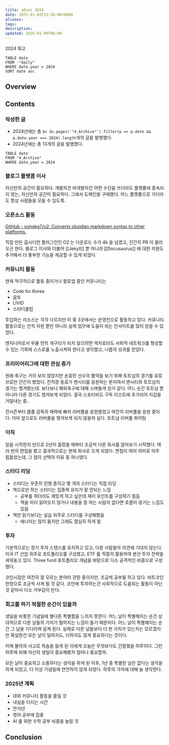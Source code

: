 ```yaml
---
title: adios 2024
date: 2025-01-03T15:56:00+0900
aliases: 
tags: 
description: 
updated: 2025-01-09T08:00
---
```


2024 회고

```dataview
TABLE date
FROM -"daily"
WHERE date.year = 2024
SORT date asc
```

## Overview

## Contents

### 작성한 글

- 2024년에는 총 `$= dv.pages('"4_Archive"').filter(p => p.date && p.date.year === 2024).length`개의 글을 발행했다.
- 2024년에는 총 13개의 글을 발행했다.

```dataview
TABLE date
FROM "4_Archive"
WHERE date.year = 2024
```

### 블로그 플랫폼 이사

자신만의 공간이 필요하다. 개발자건 비개발자건 어떤 수단을 쓰더라도 플랫폼에 종속되지 않는, 자신만의 공간이 필요하다. 그래서 도메인을 구매했다. 어느 플랫폼으로 가더라도 항상 사람들을 모을 수 있도록.

### 오픈소스 활동

[GitHub - songkg7/o2: Converts obsidian markdown syntax to other platforms.](https://github.com/songkg7/o2)

직접 만든 옵시디언 플러그인인 O2 는 다운로드 수가 4k 을 넘겼고, 간간히 PR 이 올라오곤 한다. 블로그 이사와 더불어 [[Jekyll]] 뿐 아니라 [[Docusaurus]] 에 대한 지원도 추가해서 더 풍부한 기능을 제공할 수 있게 되었다.

### 커뮤니티 활동

현재 적극적으로 활동 중이거나 팔로업 중인 커뮤니티는

- Code for Korea
- 글또
- LIVID
- 스터디클럽

투입하는 리소스는 각각 다르지만 이 중 3곳에서는 운영진으로 활동하고 있다. 커뮤니티 활동으로는 인적 자원 뿐만 아니라 실제 업무에 도움이 되는 인사이트를 많이 얻을 수 있었다.

엔지니어로서 우물 안의 개구리가 되지 않으려면 억지로라도 사회적 네트워크를 형성할 수 있는 기회에 스스로를 노출시켜야 한다고 생각했고, 나름의 성과를 얻었다.

### 프리미어리그에 대한 관심 증가

원래 축구는 거의 보지 않았지만 손흥민 선수의 활약을 보기 위해 토트넘의 경기를 유튜브로만 간간히 봤었다. 전직장 동료가 맨시티를 응원하는 분이여서 맨시티와 토트넘의 경기는 챙겨봤는데. 보다보니 해외축구에 대해 스며들게 된거 같다. 어느 순간 토트넘 뿐 아니라 다른 경기도 챙겨보게 되었다. 결국 스포티비도 구독 리스트에 추가되어 지갑을 거덜내는 중..

전시즌부터 클롭 감독의 매력에 빠져 리버풀을 응원했었고 여전히 리버풀을 응원 중이다. 아마 앞으로도 리버풀을 챙겨보게 되지 않을까 싶다. 토트넘 리버풀 화이팅

### 이직

일을 시작한지 만으로 2년이 흘렀을 때부터 조금씩 다른 회사를 알아보기 시작했다. 여러 번의 면접을 봤고 결과적으로는 현재 회사로 오게 되었다. 면접이 여러 의미로 아주 힘들었는데, 그 점이 선택의 이유 중 하나였다.

### 스터디 리딩

- 스터디는 꾸준히 진행 중이고 몇 개의 스터디는 직접 리딩
- 책으로만 하는 스터디는 집중력 유지가 잘 안되는 느낌
	- 공부를 하더라도 재밌게 하고 싶은데 재미 포인트를 구성하기 힘듬
	- 책을 미리 읽어오지 않거나 내용을 잘 아는 사람이 없다면 흐름이 끊기는 느낌도 있음
- 책만 읽기보다는 실습 위주로 스터디를 구성해봤음
	- 에너지는 많이 들지만 그래도 열심히 하게 됨

### 투자

기본적으로는 장기 투자 스탠스를 유지하고 있고, 다른 사람들의 의견에 기대지 않는다. 미국 IT 산업 위주로 포트폴리오를 구성했고, ETF 를 적절히 활용하여 분산 투자 전략을 세워놓고 있다. Three fund 포트폴리오 개념을 바탕으로 다소 공격적인 비중으로 구성했다.

코인시장은 여전히 잘 모르는 분야라 관망 중이지만, 조금씩 공부를 하고 있다. 비트코인 한정으로 조금씩 사게 될 것 같다. 코인에 투자하는건 사회적으로 도움되는 활동이 아닌 것 같아서 다소 거부감이 든다.

### 회고를 하기 적절한 순간이 있을까

생일을 비롯한 기념일에 별다른 특별함을 느끼지 못한다. 어느 날이 특별해지는 순간 상대적으로 다른 날들의 가치가 떨어지는 느낌이 들기 때문이다. 어느 날이 특별해지는 순간 그 날을 기다리며 살게 된다. 실제로 다른 날들보다 더 한 가치가 있는지는 모르겠지만 확실한건 모든 날이 덜하지도, 더하지도 않게 중요하다는 것이다.

어제 불의의 사고로 목숨을 잃게 된 이에게 오늘은 무엇보다도 간절했을 하루이다. 그런 하루에 비해 자신의 생일이 중요해봤자 얼마나 중요할까.

모든 날이 중요하고 소중하다는 생각을 하게 된 이후, 1년 중 특별한 날은 없다는 생각을 하게 되었고, 더 이상 기념일에 연연하지 않게 되었다. 하루의 가치에 대해 늘 생각한다.

### 2025년 계획

- 대외 커뮤니티 활동을 줄일 것
- 내실을 다지는 시간
- 안식년
- 영어 공부에 집중
- AI 를 위한 수학 공부 비중을 늘릴 것

## Conclusion
